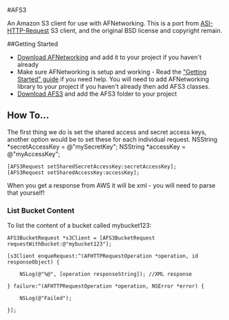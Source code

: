 #AFS3

An Amazon S3 client for use with AFNetworking. This is a port from [ASI-HTTP-Request](https://github.com/pokeb/asi-http-request) S3 client, and the original BSD license and copyright remain.

##Getting Started
- [Download AFNetworking](https://github.com/AFNetworking/AFNetworking/zipball/master) and add it to your project if you haven't already
- Make sure AFNetworking is setup and working  - Read the ["Getting Started" guide](https://github.com/AFNetworking/AFNetworking/wiki/Getting-Started-with-AFNetworking) if you need help.
You will need to add AFNetworking library to your project if you haven't already then add AFS3 classes.
- [Download AFS3](https://github.com/NickBain/AFS3/zipball/master) and add the AFS3 folder to your project

## How To...
The first thing we do is set the shared access and secret access keys, another option would be to set these for each individual request.
	NSString *secretAccessKey = @"mySecretKey";
	NSString *accessKey = @"myAccessKey";
	
    [AFS3Request setSharedSecretAccessKey:secretAccessKey];
    [AFS3Request setSharedAccessKey:accessKey];
 
When you get a response from AWS it will be xml - you will need to parse that yourself!

### List Bucket Content
To list the content of a bucket called mybucket123:

	AFS3BucketRequest *s3Client = [AFS3BucketRequest requestWithBucket:@"mybucket123"];

	[s3Client enqueRequest:^(AFHTTPRequestOperation *operation, id responseObject) {
	
        NSLog(@"%@", [operation responseString]); //XML response

    } failure:^(AFHTTPRequestOperation *operation, NSError *error) {

        NSLog(@"Failed");

    }];
    